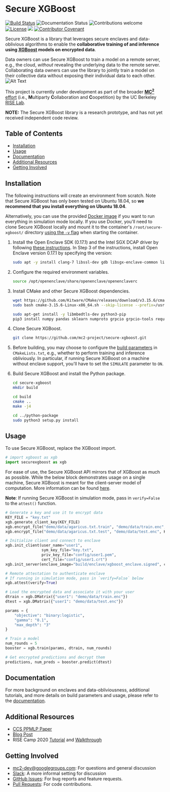 # Secure XGBoost

[![Build Status](https://travis-ci.org/mc2-project/secure-xgboost.svg?branch=master)](https://travis-ci.org/mc2-project/secure-xgboost)
![Documentation Status](https://github.com/mc2-project/secure-xgboost/actions/workflows/docs.yml/badge.svg)
![Contributions welcome](https://img.shields.io/badge/contributions-welcome-orange.svg)
[![License](https://img.shields.io/badge/License-Apache%202.0-blue.svg)](https://opensource.org/licenses/Apache-2.0)
[<img src="https://img.shields.io/badge/slack-contact%20us-blueviolet?logo=slack">](https://join.slack.com/t/mc2-project/shared_invite/zt-rt3kxyy8-GS4KA0A351Ysv~GKwy8NEQ)
[![Contributor Covenant](https://img.shields.io/badge/Contributor%20Covenant-2.0-4baaaa.svg)](CODE_OF_CONDUCT.md)

Secure XGBoost is a library that leverages secure enclaves and data-oblivious algorithms to enable the **collaborative training of and inference using [XGBoost](https://github.com/dmlc/xgboost) models on encrypted data**. 

Data owners can use Secure XGBoost to train a model on a remote server, e.g., the cloud, _without_ revealing the underlying data to the remote server. Collaborating data owners can use the library to jointly train a model on their collective data without exposing their individual data to each other.
![Alt Text](doc/images/workflow.gif)

This project is currently under development as part of the broader [**MC<sup>2</sup>** effort](https://github.com/mc2-project/mc2) (i.e., **M**ultiparty **C**ollaboration and **C**oopetition) by the UC Berkeley [RISE Lab](https://rise.cs.berkeley.edu/).

**NOTE:** The Secure XGBoost library is a research prototype, and has not yet received independent code review. 

## Table of Contents
* [Installation](#installation)
* [Usage](#usage)
* [Documentation](#documentation)
* [Additional Resources](#additional-resources)
* [Getting Involved](#getting-involved)

## Installation
The following instructions will create an environment from scratch. Note that Secure XGBoost has only been tested on Ubuntu 18.04, so **we recommend that you install everything on Ubuntu 18.04**.

Alternatively, you can use the provided [Docker image](https://hub.docker.com/repository/docker/mc2project/ubuntu-oe0.9) if you want to run everything in simulation mode locally. If you use Docker, you'll need to clone Secure XGBoost locally and mount it to the container's `/root/secure-xgboost/` directory [using the `-v` flag](https://stackoverflow.com/questions/23439126/how-to-mount-a-host-directory-in-a-docker-container) when starting the container.

1. Install the Open Enclave SDK (0.17.1) and the Intel SGX DCAP driver by following [these instructions](https://github.com/openenclave/openenclave/blob/master/docs/GettingStartedDocs/install_oe_sdk-Ubuntu_18.04.md). In Step 3 of the instructions, install Open Enclave version 0.17.1 by specifying the version:

    ```sh
    sudo apt -y install clang-7 libssl-dev gdb libsgx-enclave-common libsgx-enclave-common-dev libprotobuf10 libsgx-dcap-ql libsgx-dcap-ql-dev az-dcap-client open-enclave=0.17.1
    ```

2. Configure the required environment variables.

    ```sh
    source /opt/openenclave/share/openenclave/openenclaverc
    ```

3. Install CMake and other Secure XGBoost dependencies.

    ```sh
    wget https://github.com/Kitware/CMake/releases/download/v3.15.6/cmake-3.15.6-Linux-x86_64.sh
    sudo bash cmake-3.15.6-Linux-x86_64.sh --skip-license --prefix=/usr/local

    sudo apt-get install -y libmbedtls-dev python3-pip
    pip3 install numpy pandas sklearn numproto grpcio grpcio-tools requests
    ```

4. Clone Secure XGBoost.

    ```sh
    git clone https://github.com/mc2-project/secure-xgboost.git
    ```

5. Before building, you may choose to configure the [build parameters](https://mc2-project.github.io/secure-xgboost/build.html#building-the-targets) in `CMakeLists.txt`, e.g., whether to perform training and inference obliviously. In particular, if running Secure XGBoost on a machine without enclave support, you'll have to set the `SIMULATE` parameter to `ON`. 

6. Build Secure XGBoost and install the Python package.

    ```sh
    cd secure-xgboost
    mkdir build

    cd build
    cmake ..
    make -j4

    cd ../python-package
    sudo python3 setup.py install
    ```

## Usage
To use Secure XGBoost, replace the XGBoost import.

```python
# import xgboost as xgb
import securexgboost as xgb
```

For ease of use, the Secure XGBoost API mirrors that of XGBoost as much as possible. While the below block demonstrates usage on a single machine, Secure XGBoost is meant for the client-server model of computation. More information can be found [here](https://mc2-project.github.io/secure-xgboost/about.html#system-architecture).

**Note**: If running Secure XGBoost in simulation mode, pass in `verify=False` to the `attest()` function.

```python
# Generate a key and use it to encrypt data
KEY_FILE = "key.txt"
xgb.generate_client_key(KEY_FILE)
xgb.encrypt_file("demo/data/agaricus.txt.train", "demo/data/train.enc", KEY_FILE)
xgb.encrypt_file("demo/data/agaricus.txt.test", "demo/data/test.enc", KEY_FILE)

# Initialize client and connect to enclave
xgb.init_client(user_name="user1",
				sym_key_file="key.txt",
				priv_key_file="config/user1.pem",
				cert_file="config/user1.crt")
xgb.init_server(enclave_image="build/enclave/xgboost_enclave.signed", client_list=["user1"])

# Remote attestation to authenticate enclave
# If running in simulation mode, pass in `verify=False` below
xgb.attest(verify=True)

# Load the encrypted data and associate it with your user
dtrain = xgb.DMatrix({"user1": "demo/data/train.enc"})
dtest = xgb.DMatrix({"user1": "demo/data/test.enc"})

params = {
	"objective": "binary:logistic",
	"gamma": "0.1",
	"max_depth": "3"
}

# Train a model 
num_rounds = 5
booster = xgb.train(params, dtrain, num_rounds)

# Get encrypted predictions and decrypt them
predictions, num_preds = booster.predict(dtest)
```

## Documentation
For more background on enclaves and data-obliviousness, additional tutorials, and more details on build parameters and usage, please refer to the [documentation](https://mc2-project.github.io/secure-xgboost/).

## Additional Resources
* [CCS PPMLP Paper](https://arxiv.org/pdf/2010.02524.pdf)
* [Blog Post](https://towardsdatascience.com/secure-collaborative-xgboost-on-encrypted-data-ac7bc0ec7741)
* RISE Camp 2020 [Tutorial](https://github.com/mc2-project/risecamp/tree/risecamp2020) and [Walkthrough](https://youtu.be/-kK-YCjqABs?t=312)
<!-- * [Docker image for development](https://hub.docker.com/repository/docker/mc2project/ubuntu-oe0.12) -->

## Getting Involved
* mc2-dev@googlegroups.com: For questions and general discussion
* [Slack](https://join.slack.com/t/mc2-project/shared_invite/zt-rt3kxyy8-GS4KA0A351Ysv~GKwy8NEQ): A more informal setting for discussion
* [GitHub Issues](https://github.com/mc2-project/secure-xgboost/issues): For bug reports and feature requests.
* [Pull Requests](https://github.com/mc2-project/secure-xgboost/pulls): For code contributions.
